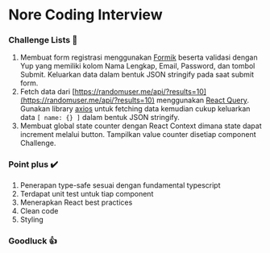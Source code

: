 # Nore Coding Interview

### Challenge Lists 🚀

1. Membuat form registrasi menggunakan [Formik](https://formik.org/docs/overview) beserta validasi dengan Yup yang memiliki kolom Nama Lengkap, Email, Password, dan tombol Submit. Keluarkan data dalam bentuk JSON stringify pada saat submit form.
2. Fetch data dari [https://randomuser.me/api/?results=10](https://randomuser.me/api/?results=10) menggunakan [React Query](https://react-query.tanstack.com/overview). Gunakan library [axios](https://github.com/axios/axios) untuk fetching data kemudian cukup keluarkan data `[ name: {} ]` dalam bentuk JSON stringify.
3. Membuat global state counter dengan React Context dimana state dapat increment melalui button. Tampilkan value counter disetiap component Challenge.

### Point plus ✔️

1. Penerapan type-safe sesuai dengan fundamental typescript
2. Terdapat unit test untuk tiap component
3. Menerapkan React best practices
4. Clean code
5. Styling

### Goodluck 👍
